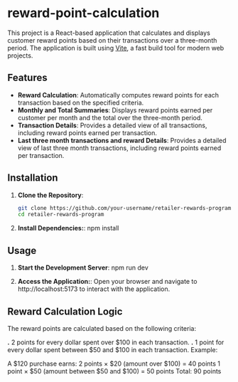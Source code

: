 # reward-point-calculation

This project is a React-based application that calculates and displays customer reward points based on their transactions over a three-month period. The application is built using [Vite](https://vitejs.dev/), a fast build tool for modern web projects.

## Features

- **Reward Calculation**: Automatically computes reward points for each transaction based on the specified criteria.
- **Monthly and Total Summaries**: Displays reward points earned per customer per month and the total over the three-month period.
- **Transaction Details**: Provides a detailed view of all transactions, including reward points earned per transaction.
- **Last three month transactions and reward Details**: Provides a detailed view of last three month transactions, including reward points earned per transaction.


## Installation

1. **Clone the Repository**:

   ```bash
   git clone https://github.com/your-username/retailer-rewards-program.git
   cd retailer-rewards-program
   
2. **Install Dependencies:**:
   npm install

## Usage
1. **Start the Development Server**:
   npm run dev

2. **Access the Application:**:
      Open your browser and navigate to http://localhost:5173 to interact with the application.

## Reward Calculation Logic
The reward points are calculated based on the following criteria:

**.** 2 points for every dollar spent over $100 in each transaction.
**.** 1 point for every dollar spent between $50 and $100 in each transaction.
Example:

A $120 purchase earns:
2 points × $20 (amount over $100) = 40 points
1 point × $50 (amount between $50 and $100) = 50 points
Total: 90 points



